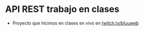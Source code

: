 # API REST trabajo en clases

-   Proyecto que hicimos en clases en vivo en [twitch.tv/bluuweb](https://twitch.tv/bluuweb)
